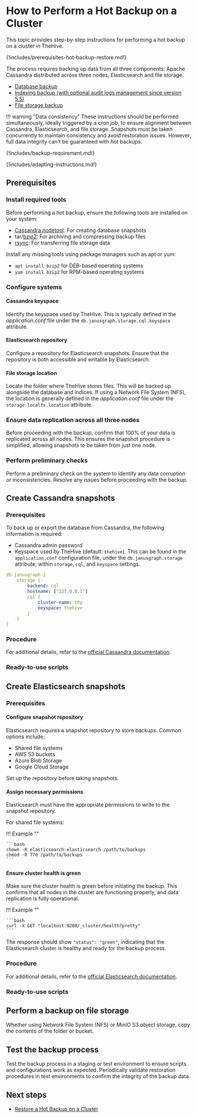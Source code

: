 # How to Perform a Hot Backup on a Cluster

This topic provides step-by-step instructions for performing a hot backup on a cluster in TheHive.

{!includes/prerequisites-hot-backup-restore.md!}

The process requires backing up data from all three components: Apache Cassandra distributed across three nodes, Elasticsearch and file storage.

* [Database backup](#create-cassandra-snapshots)
* [Indexing backup (with optional audit logs management since version 5.5)](#create-elasticsearch-snapshots)
* [File storage backup](#perform-a-backup-on-file-storage)

!!! warning "Data consistency"
    These instructions should be performed simultaneously, ideally triggered by a cron job, to ensure alignment between Cassandra, Elasticsearch, and file storage. Snapshots must be taken concurrently to maintain consistency and avoid restoration issues. However, full data integrity can't be guaranteed with hot backups.

{!includes/backup-requirement.md!}

{!includes/adapting-instructions.md!}

## Prerequisites

### Install required tools

Before performing a hot backup, ensure the following tools are installed on your system:

* [Cassandra nodetool](https://cassandra.apache.org/doc/latest/cassandra/troubleshooting/use_nodetool.html): For creating database snapshots
* tar/[bzip2](https://gitlab.com/bzip2/bzip2/): For archiving and compressing backup files
* [rsync](https://github.com/RsyncProject/rsync): For transferring file storage data

Install any missing tools using package managers such as apt or yum:

* `apt install bzip2` for DEB-based operating systems
* `yum install bzip2` for RPM-based operating systems

### Configure systems

#### Cassandra keyspace

Identify the keyspace used by TheHive. This is typically defined in the *application.conf* file under the `db.janusgraph.storage.cql.keyspace` attribute.

#### Elasticsearch repository

Configure a repository for Elasticsearch snapshots. Ensure that the repository is both accessible and writable by Elasticsearch.

#### File storage location

Locate the folder where TheHive stores files. This will be backed up alongside the database and indices. If using a Network File System (NFS), the location is generally defined in the *application.conf* file under the `storage.localfs.location` attribute.

<!-- + add MinIO option -->

### Ensure data replication across all three nodes

Before proceeding with the backup, confirm that 100% of your data is replicated across all nodes. This ensures the snapshot procedure is simplified, allowing snapshots to be taken from just one node.

### Perform preliminary checks

Perform a preliminary check on the system to identify any data corruption or inconsistencies. Resolve any issues before proceeding with the backup.

## Create Cassandra snapshots

### Prerequisites

To back up or export the database from Cassandra, the following information is required:

* Cassandra admin password
* Keyspace used by TheHive (default: `thehive`). This can be found in the `application.conf` configuration file, under the `db.janusgraph.storage` attribute, within `storage`, `cql`, and `keyspace` settings.

```yaml 
db.janusgraph {
    storage {
        backend: cql
        hostname: ["127.0.0.1"]
        cql {
            cluster-name: thp
            keyspace: thehive
        }
    }
}
```

<!-- + write option when using Elasticsearch for audit log storage -->

### Procedure

<!-- to complete -->

For additional details, refer to the [official Cassandra documentation](https://cassandra.apache.org/doc/stable/cassandra/operating/backups.html).

### Ready-to-use scripts

<!-- to complete -->

## Create Elasticsearch snapshots

### Prerequisites

#### Configure snapshot repository

Elasticsearch requires a snapshot repository to store backups. Common options include:

* Shared file systems
* AWS S3 buckets
* Azure Blob Storage
* Google Cloud Storage

Set up the repository before taking snapshots.

#### Assign necessary permissions

Elasticsearch must have the appropriate permissions to write to the snapshot repository.

For shared file systems:

!!! Example ""

    ```bash
    chown -R elasticsearch:elasticsearch /path/to/backups
    chmod -R 770 /path/to/backups
    ```

#### Ensure cluster health is green

Make sure the cluster health is green before initiating the backup. This confirms that all nodes in the cluster are functioning properly, and data replication is fully operational.

!!! Example ""

    ```bash
    curl -X GET "localhost:9200/_cluster/health?pretty"
    ```
The response should show `"status": "green"`, indicating that the Elasticsearch cluster is healthy and ready for the backup process.

### Procedure

<!-- to complete -->

<!-- + write option when using Elasticsearch for audit log storage -->

For additional details, refer to the [official Elasticsearch documentation](https://www.elastic.co/guide/en/elasticsearch/reference/current/snapshot-restore.html).

### Ready-to-use scripts

<!-- to complete -->

## Perform a backup on file storage

Whether using Network File System (NFS) or MinIO S3 object storage, copy the contents of the folder or bucket.

## Test the backup process

Test the backup process in a staging or test environment to ensure scripts and configurations work as expected. Periodically validate restoration procedures in test environments to confirm the integrity of the backup data.

<h2>Next steps</h2>

* [Restore a Hot Backup on a Cluster](../../restore/hot-restore/restore-hot-backup-cluster.md)